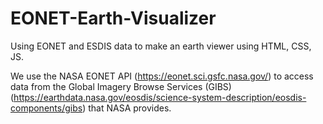 # EONET-Earth-Visualizer
Using EONET and ESDIS data to make an earth viewer using HTML, CSS, JS.

We use the NASA EONET API (https://eonet.sci.gsfc.nasa.gov/) to access data from the Global Imagery Browse Services (GIBS)(https://earthdata.nasa.gov/eosdis/science-system-description/eosdis-components/gibs) that NASA provides.
